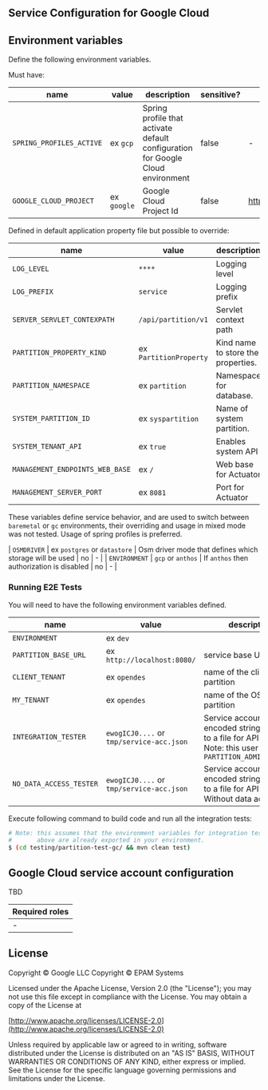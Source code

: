 ## Service Configuration for Google Cloud

## Environment variables

Define the following environment variables.

Must have:

| name                     | value       | description                                                                     | sensitive? | source                              |
|--------------------------|-------------|---------------------------------------------------------------------------------|------------|-------------------------------------|
| `SPRING_PROFILES_ACTIVE` | ex `gcp`    | Spring profile that activate default configuration for Google Cloud environment | false      | -                                   |
| `GOOGLE_CLOUD_PROJECT`   | ex `google` | Google Cloud Project Id                                                         | false      | <https://console.cloud.google.com/> |

Defined in default application property file but possible to override:

| name                            | value                   | description                        | sensitive? | source |
|---------------------------------|-------------------------|------------------------------------|------------|--------|
| `LOG_LEVEL`                     | `****`                  | Logging level                      | no         | -      |
| `LOG_PREFIX`                    | `service`               | Logging prefix                     | no         | -      |
| `SERVER_SERVLET_CONTEXPATH`     | `/api/partition/v1`     | Servlet context path               | no         | -      |
| `PARTITION_PROPERTY_KIND`       | ex `PartitionProperty`  | Kind name to store the properties. | no         | -      |
| `PARTITION_NAMESPACE`           | ex `partition`          | Namespace for database.            | no         | -      |
| `SYSTEM_PARTITION_ID`           | ex `syspartition`       | Name of system partition.          | yes        | -      |
| `SYSTEM_TENANT_API`             | ex `true`               | Enables system API                 | no         | -      |
| `MANAGEMENT_ENDPOINTS_WEB_BASE` | ex `/`                  | Web base for Actuator              | no         | -      |
| `MANAGEMENT_SERVER_PORT`        | ex `8081`               | Port for Actuator                  | no         | -      |

These variables define service behavior, and are used to switch between `baremetal` or `gc` environments, their overriding and usage in mixed mode was not tested.
Usage of spring profiles is preferred.

| `OSMDRIVER` | ex `postgres` or `datastore` | Osm driver mode that defines which storage will be used | no | - |
| `ENVIRONMENT` | `gcp` or `anthos` | If `anthos` then authorization is disabled | no | - |

### Running E2E Tests

You will need to have the following environment variables defined.

| name                    | value                                    | description                                                                                                              | sensitive? | source                                                       |
|-------------------------|------------------------------------------|--------------------------------------------------------------------------------------------------------------------------|------------|--------------------------------------------------------------|
| `ENVIRONMENT`           | ex `dev`                                 |                                                                                                                          | no         |                                                              |
| `PARTITION_BASE_URL`    | ex `http://localhost:8080/`              | service base URL                                                                                                         | yes        |                                                              |
| `CLIENT_TENANT`         | ex `opendes`                             | name of the client partition                                                                                             | yes        |                                                              |
| `MY_TENANT`             | ex `opendes`                             | name of the OSDU partition                                                                                               | yes        |                                                              |
| `INTEGRATION_TESTER`    | `ewogICJ0....` or `tmp/service-acc.json` | Service account base64 encoded string or path to a file for API calls. Note: this user must be `PARTITION_ADMIN_ACCOUNT` | yes        | <https://console.cloud.google.com/iam-admin/serviceaccounts> |
| `NO_DATA_ACCESS_TESTER` | `ewogICJ0....` or `tmp/service-acc.json` | Service account base64 encoded string or path to a file for API calls. Without data access                               | yes        | <https://console.cloud.google.com/iam-admin/serviceaccounts> |

Execute following command to build code and run all the integration tests:

```bash
# Note: this assumes that the environment variables for integration tests as outlined
#       above are already exported in your environment.
$ (cd testing/partition-test-gc/ && mvn clean test)
```

## Google Cloud service account configuration

TBD

| Required roles |
| ---    |
| - |

## License

Copyright © Google LLC
Copyright © EPAM Systems

Licensed under the Apache License, Version 2.0 (the "License");
you may not use this file except in compliance with the License.
You may obtain a copy of the License at

[http://www.apache.org/licenses/LICENSE-2.0](http://www.apache.org/licenses/LICENSE-2.0)

Unless required by applicable law or agreed to in writing, software
distributed under the License is distributed on an "AS IS" BASIS,
WITHOUT WARRANTIES OR CONDITIONS OF ANY KIND, either express or implied.
See the License for the specific language governing permissions and
limitations under the License.
